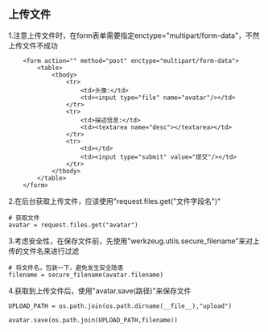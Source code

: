 ## 上传文件

1.注意上传文件时，在form表单需要指定enctype="multipart/form-data"，不然上传文件不成功

```
    <form action="" method="post" enctype="multipart/form-data">
        <table>
            <tbody>
                <tr>
                    <td>头像:</td>
                    <td><input type="file" name="avatar"/></td>
                </tr>
                <tr>
                    <td>描述信息:</td>
                    <td><textarea name="desc"></textarea></td>
                </tr>
                <tr>
                    <td></td>
                    <td><input type="submit" value="提交"/></td>
                </tr>
            </tbody>
        </table>
    </form>
```

2.在后台获取上传文件，应该使用"request.files.get\("文件字段名"\)"

```
# 获取文件
avatar = request.files.get("avatar")
```

3.考虑安全性，在保存文件前，先使用"werkzeug.utils.secure\_filename"来对上传的文件名来进行过滤

```
# 将文件名，包装一下，避免发生安全隐患
filename = secure_filename(avatar.filename)
```

4.获取到上传文件后，使用"avatar.save\(路径\)"来保存文件

```
UPLOAD_PATH = os.path.join(os.path.dirname(__file__),"upload")

avatar.save(os.path.join(UPLOAD_PATH,filename))
```




